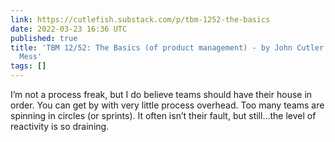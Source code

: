 ```yaml
---
link: https://cutlefish.substack.com/p/tbm-1252-the-basics
date: 2022-03-23 16:36 UTC
published: true
title: 'TBM 12/52: The Basics (of product management) - by John Cutler - The Beautiful
  Mess'
tags: []
---
```


I’m not a process freak, but I do believe teams should have their house in order. You can get by with very little process overhead. Too many teams are spinning in circles (or sprints). It often isn’t their fault, but still…the level of reactivity is so draining.
